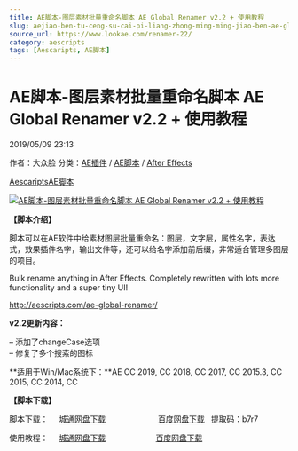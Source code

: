 ```yaml
---
title: AE脚本-图层素材批量重命名脚本 AE Global Renamer v2.2 + 使用教程
slug: aejiao-ben-tu-ceng-su-cai-pi-liang-zhong-ming-ming-jiao-ben-ae-global-renamer-v2-2-shi-yong-jiao-cheng
source_url: https://www.lookae.com/renamer-22/
category: aescripts
tags: [Aescaripts, AE脚本]
---
```

# AE脚本-图层素材批量重命名脚本 AE Global Renamer v2.2 + 使用教程

2019/05/09 23:13

作者：大众脸
分类：[AE插件](https://www.lookae.com/after-effects/aechajian/) / [AE脚本](https://www.lookae.com/after-effects/aescripts/) / [After Effects](https://www.lookae.com/after-effects/)

[Aescaripts](https://www.lookae.com/tag/aescaripts/)[AE脚本](https://www.lookae.com/tag/ae%e8%84%9a%e6%9c%ac/)

[![AE脚本-图层素材批量重命名脚本 AE Global Renamer v2.2 + 使用教程](https://www.lookae.com/wp-content/uploads/2017/07/Global-Renamer.jpg "AE脚本-图层素材批量重命名脚本 AE Global Renamer v2.2 + 使用教程-LookAE.com")](https://www.lookae.com/wp-content/uploads/2017/07/Global-Renamer.jpg)

**【脚本介绍】**

脚本可以在AE软件中给素材图层批量重命名：图层，文字层，属性名字，表达式，效果插件名字，输出文件等，还可以给名字添加前后缀，非常适合管理多图层的项目。

Bulk rename anything in After Effects. Completely rewritten with lots more functionality and a super tiny UI!

http://aescripts.com/ae-global-renamer/

**v2.2更新内容：**

– 添加了changeCase选项  
– 修复了多个搜索的图标

**适用于Win/Mac系统下：**AE CC 2019, CC 2018, CC 2017, CC 2015.3, CC 2015, CC 2014, CC

**【脚本下载】**

脚本下载：     [城通网盘下载](https://lookae.ctfile.com/fs/680462-373553249)                        [百度网盘下载](https://pan.baidu.com/s/14DzBtp-Kcb3HHXYJhcB7jw)   提取码：b7r7

使用教程：     [城通网盘下载](https://lookae.ctfile.com/fs/680462-314558688)                       [百度网盘下载](https://pan.baidu.com/s/1O-wwK970Y1PRY9wyWmvkvA)
